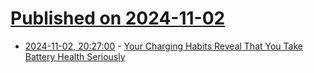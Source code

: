 # [Published on 2024-11-02](index.md)

* [2024-11-02, 20:27:00](https://soylentnews.org/article.pl?sid=24/11/01/1644215&from=rss) - [Your Charging Habits Reveal That You Take Battery Health Seriously](https://soylentnews.org/article.pl?sid=24/11/01/1644215&from=rss)
